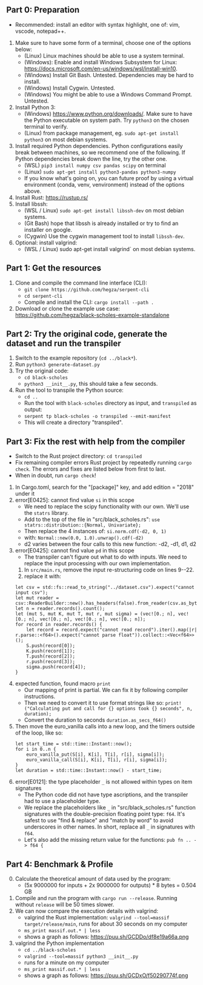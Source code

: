 ## Part 0: Preparation
- Recommended: install an editor with syntax highlight, one of: vim, vscode, notepad++.
1. Make sure to have some form of a terminal, choose one of the options below:
	* (Linux) Linux machines should be able to use a system terminal.
	* (Windows): Enable and install Windows Subsystem for Linux: https://docs.microsoft.com/en-us/windows/wsl/install-win10.
	* (Windows) Install Git Bash. Untested. Dependencies may be hard to install.
	* (Windows) Install Cygwin. Untested.
	* (Windows) You might be able to use a Windows Command Prompt. Untested.
2. Install Python 3:
	* (Windows) https://www.python.org/downloads/. Make sure to have the Python executable on system path. Try `python3` on the chosen terminal to verify.
	* (Linux) from package management, eg. `sudo apt-get install python3` on most debian systems.
3. Install required Python dependencies. Python configurations easily break between machines, so we recommend one of the following. If Python dependencies break down the line, try the other one.
	* (WSL) `pip3 install numpy csv pandas scipy` on terminal
	* (Linux) `sudo apt-get install python3-pandas python3-numpy`
	* If you know what's going on, you can future proof by using a virtual environment (conda, venv, venvironment) instead of the options above.
4. Install Rust: https://rustup.rs/
5. Install libssh:
	* (WSL / Linux) `sudo apt-get install libssh-dev` on most debian systems.
	* (Git Bash) hope that libssh is already installed or try to find an installer on google.
	* (Cygwin) Use the cygwin management tool to install `libssh-dev`.
6. Optional: install valgrind:
	* (WSL / Linux) sudo apt-get install valgrind` on most debian systems.


## Part 1: Get the resources
1. Clone and compile the command line interface (CLI):
    * `git clone https://github.com/hegza/serpent-cli`
	* `cd serpent-cli`
	* Compile and install the CLI: `cargo install --path .`
2. Download or clone the example use case: https://github.com/hegza/black-scholes-example-standalone


## Part 2: Try the original code, generate the dataset and run the transpiler
1. Switch to the example repository (`cd ../black*`).
2. Run `python3 generate-dataset.py`
3. Try the original code:
	* `cd black-scholes`
	* `python3 __init__.py`, this should take a few seconds.
4. Run the tool to transpile the Python source:
	* `cd ..`
	* Run the tool with `black-scholes` directory as input, and `transpiled` as output:
	* `serpent tp black-scholes -o transpiled --emit-manifest`
	* This will create a directory "transpiled".

## Part 3: Fix the rest with help from the compiler
- Switch to the Rust project directory: `cd transpiled`
- Fix remaining compiler errors Rust project by repeatedly running `cargo check`. The errors and fixes are listed below from first to last.
- When in doubt, run `cargo check`!

1. In Cargo.toml, search for the "[package]" key, and add edition = "2018" under it
2. error[E0425]: cannot find value `si` in this scope
    * We need to replace the scipy functionality with our own. We'll use the `statrs` library.
    * Add to the top of the file in "src/black_scholes.rs":
        `use statrs::distribution::{Normal, Univariate};`
    * Then replace the 4 instances of:
        `si.norm.cdf(-d2, 0, 1)`
    * with:
        `Normal::new(0.0, 1.0).unwrap().cdf(-d2)`
    * d2 varies between the four calls to this new function: -d2, -d1, d1, d2
3. error[E0425]: cannot find value `pd` in this scope
    * The transpiler can't figure out what to do with inputs. We need to replace the input processing with our own implementation.
    1. In `src/main.rs`, remove the input re-structuring code on lines 9--22.
    2. replace it with:
    ```
    let csv = std::fs::read_to_string("../dataset.csv").expect("cannot input csv");
    let mut reader = csv::ReaderBuilder::new().has_headers(false).from_reader(csv.as_bytes());
    let n = reader.records().count();
    let (mut S, mut K, mut T, mut r, mut sigma) = (vec![0.; n], vec![0.; n], vec![0.; n], vec![0.; n], vec![0.; n]);
    for record in reader.records() {
        let record = record.expect("cannot read record").iter().map(|r| r.parse::<f64>().expect("cannot parse float")).collect::<Vec<f64>>();
        S.push(record[0]);
        K.push(record[1]);
        T.push(record[2]);
        r.push(record[3]);
        sigma.push(record[4]);
    }
    ```
4. expected function, found macro `print`
    * Our mapping of print is partial. We can fix it by following compiler instructions.
    * Then we need to convert it to use format strings like so:
    `print!("Calculating put and call for {} options took {} seconds", n, duration);`
    * Convert the duration to seconds `duration.as_secs_f64()`
5. Then move the euro_vanilla calls into a new loop, and the timers outside of the loop, like so:
    ```
    let start_time = std::time::Instant::now();
    for i in 0..n {
        euro_vanilla_put(S[i], K[i], T[i], r[i], sigma[i]);
        euro_vanilla_call(S[i], K[i], T[i], r[i], sigma[i]);
    }
    let duration = std::time::Instant::now() - start_time;
    ```
6. error[E0121]: the type placeholder `_` is not allowed within types on item signatures
	* The Python code did not have type ascriptions, and the transpiler had to use a placeholder type.
    * We replace the placeholders like `_` in "src/black_scholes.rs" function signatures with the double-precision floating point type: `f64`. It's safest to use "find & replace" and "match by word" to avoid underscores in other names. In short, replace all `_` in signatures with `f64`.
    * Let's also add the missing return value for the functions: `pub fn .. -> f64 {`


## Part 4: Benchmark & Profile
0. Calculate the theoretical amount of data used by the program:
	* (5x 9000000 for inputs + 2x 9000000 for outputs) * 8 bytes = 0.504 GB
1. Compile and run the program with `cargo run --release`. Running without `release` will be 50 times slower.
2. We can now compare the execution details with valgrind:
	* valgrind the Rust implementation: `valgrind --tool=massif target/release/main`, runs for about 30 seconds on my computer
	* `ms_print massif.out.* | less`
    * shows a graph as follows: https://puu.sh/GCDDo/df8e19a66a.png
3. valgrind the Python implementation
	* `cd ../black-scholes`
	* `valgrind --tool=massif python3 __init__.py`
    * runs for a minute on my computer
	* `ms_print massif.out.* | less`
    * shows a graph as follows: https://puu.sh/GCDxO/f50290774f.png
	